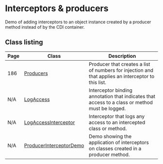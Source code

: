 # Interceptors & producers

Demo of adding interceptors to an object instance created by a producer method instead of by the CDI container.

## Class listing

| Page | Class                                                                                                             | Description                                                                                         |
|------|-------------------------------------------------------------------------------------------------------------------|-----------------------------------------------------------------------------------------------------|
| 186  | [Producers](src/main/java/org/omnifaces/procdi/interceptors/producers/Producers.java)                             | Producer that creates a list of numbers for injection and that applies an interceptor to this list. |
| N/A  | [LogAccess](src/main/java/org/omnifaces/procdi/interceptors/producers/LogAccess.java)                             | Interceptor binding annotation that indicates that access to a class or method must be logged.      |
| N/A  | [LogAccessInterceptor](src/main/java/org/omnifaces/procdi/interceptors/producers/LogAccessInterceptor.java)       | Interceptor that logs any access to an intercepted class or method.                                 |
| N/A  | [ProducerInterceptorDemo](src/main/java/org/omnifaces/procdi/interceptors/producers/ProducerInterceptorDemo.java) | Demo showing the application of interceptors on classes created in a producer method.               |

